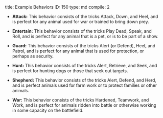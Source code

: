 title:          Example Behaviors
ID:             150
type:           md
compile:        2


- **Attack:** This behavior consists of the tricks Attack, Down, and Heel, and is perfect for any animal used for war or trained to bring down prey.

- **Entertain:** This behavior consists of the tricks Play Dead, Speak, and Roll, and is perfect for any animal that is a pet, or is to be part of a show.

- **Guard:** This behavior consists of the tricks Alert (or Defend), Heel, and Patrol, and is perfect for any animal that is used for protection, or perhaps as security.

- **Hunt:** This behavior consists of the tricks Alert, Retrieve, and Seek, and is perfect for hunting dogs or those that seek out targets.

- **Shepherd:** This behavior consists of the tricks Alert, Defend, and Herd, and is perfect animals used for farm work or to protect families or other animals.

- **War:** This behavior consists of the tricks Hardened, Teamwork, and Work, and is perfect for animals ridden into battle or otherwise working in some capacity on the battlefield.
